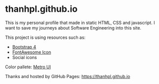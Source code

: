 # thanhpl.github.io
This is my personal profile that made in static HTML, CSS and javascript. I want to save my journeys about Software Engineering into this site.

This project is using resources such as:
* [Bootstrap 4](https://getbootstrap.com/)
* [FontAwesome Icon](https://fontawesome.com/)
* Social icons

Color pallete: [Metro UI](https://www.color-hex.com/color-palette/700)

Thanks and hosted by GitHub Pages: https://thanhpl.github.io
